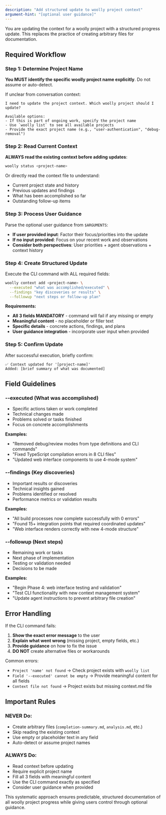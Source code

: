 ```yaml
---
description: "Add structured update to woolly project context"
argument-hint: "[optional user guidance]"
---
```


You are updating the context for a woolly project with a structured progress update. This replaces the practice of creating arbitrary files for documentation.

## Required Workflow

### Step 1: Determine Project Name
**You MUST identify the specific woolly project name explicitly**. Do not assume or auto-detect.

If unclear from conversation context:
```
I need to update the project context. Which woolly project should I update?

Available options:
- If this is part of ongoing work, specify the project name
- Use `woolly list` to see all available projects
- Provide the exact project name (e.g., "user-authentication", "debug-removal")
```

### Step 2: Read Current Context  
**ALWAYS read the existing context before adding updates**:

```bash
woolly status <project-name>
```

Or directly read the context file to understand:
- Current project state and history
- Previous updates and findings  
- What has been accomplished so far
- Outstanding follow-up items

### Step 3: Process User Guidance
Parse the optional user guidance from `$ARGUMENTS`:
- **If user provided input**: Factor their focus/priorities into the update
- **If no input provided**: Focus on your recent work and observations
- **Consider both perspectives**: User priorities + agent observations + context history

### Step 4: Create Structured Update
Execute the CLI command with ALL required fields:

```bash
woolly context add <project-name> \
  --executed "what was accomplished/executed" \
  --findings "key discoveries or results" \
  --followup "next steps or follow-up plan"
```

**Requirements:**
- **All 3 fields MANDATORY** - command will fail if any missing or empty
- **Meaningful content** - no placeholder or filler text
- **Specific details** - concrete actions, findings, and plans
- **User guidance integration** - incorporate user input when provided

### Step 5: Confirm Update
After successful execution, briefly confirm:
```
✅ Context updated for '[project-name]'
Added: [brief summary of what was documented]
```

## Field Guidelines

### --executed (What was accomplished)
- Specific actions taken or work completed
- Technical changes made
- Problems solved or tasks finished
- Focus on concrete accomplishments

**Examples:**
- "Removed debug/review modes from type definitions and CLI commands" 
- "Fixed TypeScript compilation errors in 8 CLI files"
- "Updated web interface components to use 4-mode system"

### --findings (Key discoveries)
- Important results or discoveries
- Technical insights gained
- Problems identified or resolved
- Performance metrics or validation results

**Examples:**
- "All build processes now complete successfully with 0 errors"
- "Found 15+ integration points that required coordinated updates"
- "Web interface renders correctly with new 4-mode structure"

### --followup (Next steps)
- Remaining work or tasks
- Next phase of implementation
- Testing or validation needed
- Decisions to be made

**Examples:**
- "Begin Phase 4: web interface testing and validation" 
- "Test CLI functionality with new context management system"
- "Update agent instructions to prevent arbitrary file creation"

## Error Handling

If the CLI command fails:
1. **Show the exact error message** to the user
2. **Explain what went wrong** (missing project, empty fields, etc.)
3. **Provide guidance** on how to fix the issue
4. **DO NOT** create alternative files or workarounds

Common errors:
- `Project 'name' not found` → Check project exists with `woolly list`
- `Field '--executed' cannot be empty` → Provide meaningful content for all fields
- `Context file not found` → Project exists but missing context.md file

## Important Rules

### NEVER Do:
- Create arbitrary files (`completion-summary.md`, `analysis.md`, etc.)
- Skip reading the existing context
- Use empty or placeholder text in any field
- Auto-detect or assume project names

### ALWAYS Do:  
- Read context before updating
- Require explicit project name
- Fill all 3 fields with meaningful content
- Use the CLI command exactly as specified
- Consider user guidance when provided

This systematic approach ensures predictable, structured documentation of all woolly project progress while giving users control through optional guidance.